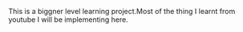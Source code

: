This is a biggner level learning project.Most of the thing I learnt from youtube I will be implementing here.

